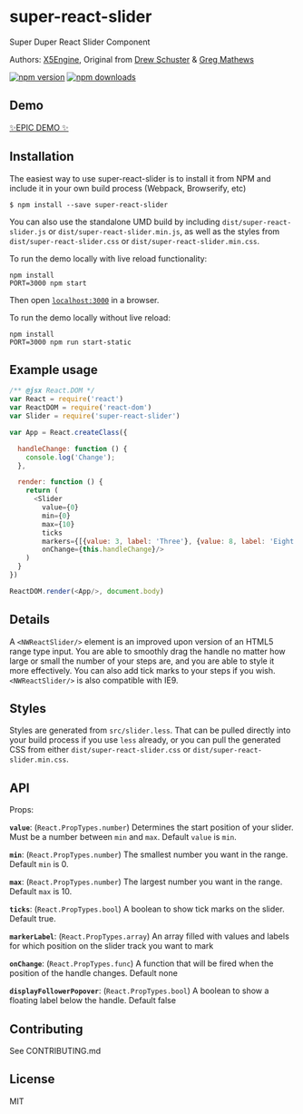# super-react-slider
Super Duper React Slider Component

Authors: [X5Engine](https://github.com/x5engine), Original from [Drew Schuster](https://github.com/dtschust) & [Greg Mathews](https://github.com/gregsqueeb)

[![npm version](https://img.shields.io/npm/v/super-react-slider.svg?style=flat-square)](https://www.npmjs.com/package/super-react-slider)
[![npm downloads](https://img.shields.io/npm/dm/super-react-slider.svg?style=flat-square)](https://www.npmjs.com/package/super-react-slider)

## Demo

[✨EPIC DEMO ✨](http://x5engine.github.io/super-react-slider)

## Installation

The easiest way to use super-react-slider is to install it from NPM and include it in your own build process (Webpack, Browserify, etc)
```
$ npm install --save super-react-slider
```

You can also use the standalone UMD build by including `dist/super-react-slider.js` or `dist/super-react-slider.min.js`, as well as the styles from `dist/super-react-slider.css` or `dist/super-react-slider.min.css`.


To run the demo locally with live reload functionality:
```
npm install
PORT=3000 npm start
```

Then open [`localhost:3000`](http://localhost:3000) in a browser.

To run the demo locally without live reload:
```
npm install
PORT=3000 npm run start-static
```

## Example usage

```js
/** @jsx React.DOM */
var React = require('react')
var ReactDOM = require('react-dom')
var Slider = require('super-react-slider')

var App = React.createClass({

  handleChange: function () {
    console.log('Change');
  },

  render: function () {
    return (
      <Slider
        value={0}
        min={0}
        max={10}
        ticks
        markers={[{value: 3, label: 'Three'}, {value: 8, label: 'Eight'}]}
        onChange={this.handleChange}/>
    )
  }
})

ReactDOM.render(<App/>, document.body)
```

## Details
A `<NWReactSlider/>` element is an improved upon version of an HTML5 range type input. You are able to smoothly drag the handle no matter how large or small the number of your steps are, and you are able to style it more effectively. You can also add tick marks to your steps if you wish. `<NWReactSlider/>` is also compatible with IE9.

## Styles
Styles are generated from `src/slider.less`. That can be pulled directly into your build process if you use `less` already, or you can pull the generated CSS from either `dist/super-react-slider.css` or `dist/super-react-slider.min.css`.

## API
Props:

**`value`**: (`React.PropTypes.number`) Determines the start position of your slider. Must be a number between `min` and `max`. Default `value` is `min`.


**`min`**: (`React.PropTypes.number`) The smallest number you want in the range. Default `min` is 0.

**`max`**: (`React.PropTypes.number`) The largest number you want in the range. Default `max` is 10.

**`ticks`**: (`React.PropTypes.bool`) A boolean to show tick marks on the slider. Default true.

**`markerLabel`**: (`React.PropTypes.array`) An array filled with values and labels for which position on the slider track you want to mark

**`onChange`**: (`React.PropTypes.func`) A function that will be fired when the position of the handle changes. Default none

**`displayFollowerPopover`**: (`React.PropTypes.bool`) A boolean to show a floating label below the handle. Default false

## Contributing

See CONTRIBUTING.md

## License

MIT
